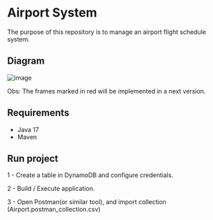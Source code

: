 # Airport System 

The purpose of this repository is to manage an airport flight schedule system.

## Diagram

![image](https://user-images.githubusercontent.com/34632499/151645499-23f86ad7-0c69-41c9-9aea-ea473b8a1e5f.png)

Obs: The frames marked in red will be implemented in a next version.


## Requirements

- Java 17
- Maven

## Run project

1 - Create a table in DynamoDB and configure credentials.

2 - Build / Execute application.

3 - Open Postman(or similar tool), and import collection (Airport.postman_collection.csv) 
